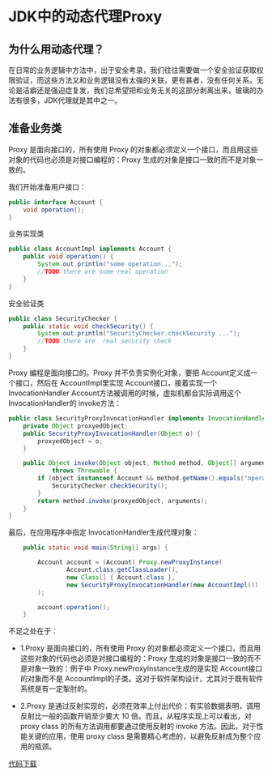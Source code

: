 # JDK中的动态代理Proxy

## 为什么用动态代理？

在日常的业务逻辑中方法中，出于安全考录，我们往往需要做一个安全验证获取权限验证，而这些方法又和业务逻辑没有太强的关联，更有甚者，没有任何关系。无论是洁癖还是强迫症复发，我们总希望把和业务无关的这部分剥离出来，玻璃的办法有很多，JDK代理就是其中之一。

## 准备业务类

Proxy 是面向接口的，所有使用 Proxy 的对象都必须定义一个接口，而且用这些对象的代码也必须是对接口编程的：Proxy 生成的对象是接口一致的而不是对象一致的。

我们开始准备用户接口：
```java
public interface Account {
    void operation();
}
```
业务实现类
```java
public class AccountImpl implements Account {
    public void operation() {
        System.out.println("some operation...");
        //TODO there are some real operation
    }
}
```
安全验证类
```java
public class SecurityChecker {
    public static void checkSecurity() {
        System.out.println("SecurityChecker.checkSecurity ...");
        //TODO there are  real security check
    }
}

```
Proxy 编程是面向接口的。Proxy 并不负责实例化对象，要把 Account定义成一个接口，然后在 AccountImpl里实现 Account接口，接着实现一个 InvocationHandler Account方法被调用的时候，虚拟机都会实际调用这个 InvocationHandler的 invoke方法：

```java
public class SecurityProxyInvocationHandler implements InvocationHandler {
    private Object proxyedObject;
    public SecurityProxyInvocationHandler(Object o) {
        proxyedObject = o;
    }

    public Object invoke(Object object, Method method, Object[] arguments)
            throws Throwable {
        if (object instanceof Account && method.getName().equals("operation")) {
            SecurityChecker.checkSecurity();
        }
        return method.invoke(proxyedObject, arguments);
    }
}
```
最后，在应用程序中指定 InvocationHandler生成代理对象：

```java
    public static void main(String[] args) {

        Account account = (Account) Proxy.newProxyInstance(
                Account.class.getClassLoader(),
                new Class[] { Account.class },
                new SecurityProxyInvocationHandler(new AccountImpl())
        );

        account.operation();
    }
```

 不足之处在于：

- 1.Proxy 是面向接口的，所有使用 Proxy 的对象都必须定义一个接口，而且用这些对象的代码也必须是对接口编程的：Proxy 生成的对象是接口一致的而不是对象一致的：例子中 Proxy.newProxyInstance生成的是实现 Account接口的对象而不是 AccountImpl的子类。这对于软件架构设计，尤其对于既有软件系统是有一定掣肘的。

- 2.Proxy 是通过反射实现的，必须在效率上付出代价：有实验数据表明，调用反射比一般的函数开销至少要大 10 倍。而且，从程序实现上可以看出，对 proxy class 的所有方法调用都要通过使用反射的 invoke 方法。因此，对于性能关键的应用，使用 proxy class 是需要精心考虑的，以避免反射成为整个应用的瓶颈。

[代码下载](https://github.com/EurekaShow/daily-practice/tree/master/primer/java-primer/src/main/java/com/training/aop/jdkproxy)